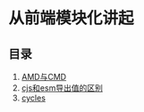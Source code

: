 # 从前端模块化讲起

## 目录

1. [AMD与CMD](./AMD与CMD/README.md)
2. [cjs和esm导出值的区别](./cjs和esm导出值的区别/README.md)
2. [cycles](./cycles/README.md)
